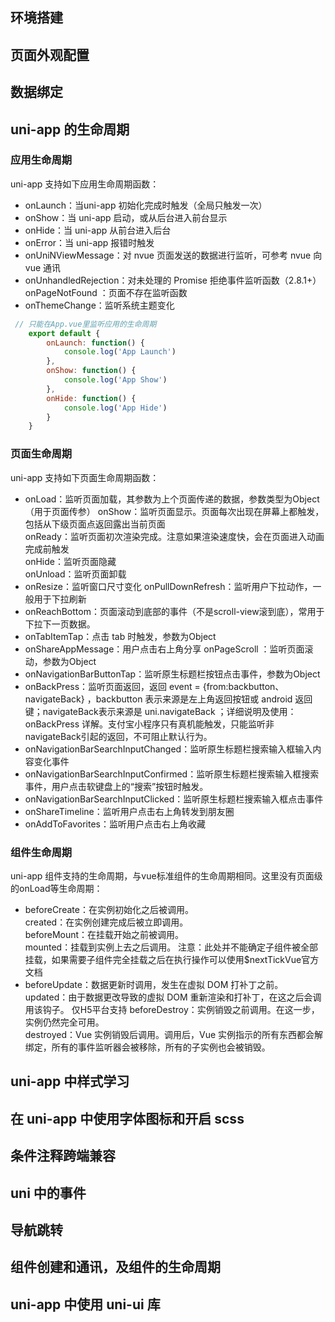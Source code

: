 ## 环境搭建

## 页面外观配置

## 数据绑定

## uni-app 的生命周期

### 应用生命周期

uni-app 支持如下应用生命周期函数：

- onLaunch：当uni-app 初始化完成时触发（全局只触发一次）
- onShow：当 uni-app 启动，或从后台进入前台显示
- onHide：当 uni-app 从前台进入后台
- onError：当 uni-app 报错时触发
- onUniNViewMessage：对 nvue 页面发送的数据进行监听，可参考 nvue 向 vue 通讯
- onUnhandledRejection：对未处理的 Promise 拒绝事件监听函数（2.8.1+）
	 onPageNotFound	：页面不存在监听函数
- onThemeChange：监听系统主题变化

```js
 // 只能在App.vue里监听应用的生命周期
    export default {
        onLaunch: function() {
            console.log('App Launch')
        },
        onShow: function() {
            console.log('App Show')
        },
        onHide: function() {
            console.log('App Hide')
        }
    }
```

### 页面生命周期

uni-app 支持如下页面生命周期函数：

- onLoad：监听页面加载，其参数为上个页面传递的数据，参数类型为Object（用于页面传参）
	 onShow：监听页面显示。页面每次出现在屏幕上都触发，包括从下级页面点返回露出当前页面		
	 onReady：监听页面初次渲染完成。注意如果渲染速度快，会在页面进入动画完成前触发		
	 onHide：监听页面隐藏		
	 onUnload：监听页面卸载		
- onResize：监听窗口尺寸变化
	 onPullDownRefresh：监听用户下拉动作，一般用于下拉刷新	
- onReachBottom：页面滚动到底部的事件（不是scroll-view滚到底），常用于下拉下一页数据。
- onTabItemTap：点击 tab 时触发，参数为Object
- onShareAppMessage：用户点击右上角分享
	 onPageScroll	：监听页面滚动，参数为Object 
- onNavigationBarButtonTap：监听原生标题栏按钮点击事件，参数为Object
- onBackPress：监听页面返回，返回 event = {from:backbutton、 navigateBack} ，backbutton 表示来源是左上角返回按钮或 android 返回键；navigateBack表示来源是 uni.navigateBack ；详细说明及使用：onBackPress 详解。支付宝小程序只有真机能触发，只能监听非navigateBack引起的返回，不可阻止默认行为。
- onNavigationBarSearchInputChanged：监听原生标题栏搜索输入框输入内容变化事件
- onNavigationBarSearchInputConfirmed：监听原生标题栏搜索输入框搜索事件，用户点击软键盘上的“搜索”按钮时触发。
- onNavigationBarSearchInputClicked：监听原生标题栏搜索输入框点击事件
- onShareTimeline：监听用户点击右上角转发到朋友圈
- onAddToFavorites：监听用户点击右上角收藏

### 组件生命周期

uni-app 组件支持的生命周期，与vue标准组件的生命周期相同。这里没有页面级的onLoad等生命周期：

- beforeCreate：在实例初始化之后被调用。		
	 created：在实例创建完成后被立即调用。		
	 beforeMount：在挂载开始之前被调用。		
	 mounted：挂载到实例上去之后调用。 注意：此处并不能确定子组件被全部挂载，如果需要子组件完全挂载之后在执行操作可以使用$nextTickVue官方文档		
- beforeUpdate：数据更新时调用，发生在虚拟 DOM 打补丁之前。
	 updated：由于数据更改导致的虚拟 DOM 重新渲染和打补丁，在这之后会调用该钩子。	仅H5平台支持	
	 beforeDestroy：实例销毁之前调用。在这一步，实例仍然完全可用。		
	 destroyed：Vue 实例销毁后调用。调用后，Vue 实例指示的所有东西都会解绑定，所有的事件监听器会被移除，所有的子实例也会被销毁。		

## uni-app 中样式学习

## 在 uni-app 中使用字体图标和开启 scss

## 条件注释跨端兼容

## uni 中的事件

## 导航跳转

## 组件创建和通讯，及组件的生命周期

## uni-app 中使用 uni-ui 库

